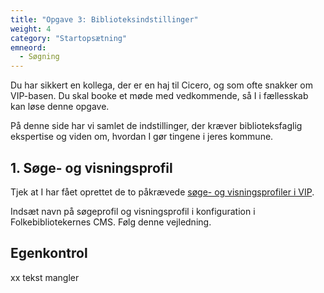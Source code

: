 ```yaml
---
title: "Opgave 3: Biblioteksindstillinger"
weight: 4
category: "Startopsætning"
emneord:
  - Søgning
---
```


Du har sikkert en kollega, der er en haj til Cicero, og som ofte snakker om VIP-basen.
Du skal booke et møde med vedkommende, så I i fællesskab kan løse denne opgave.

På denne side har vi samlet de indstillinger, der kræver biblioteksfaglig ekspertise og viden om, hvordan I gør tingene i jeres kommune.

## 1. Søge- og visningsprofil

Tjek at I har fået oprettet de to påkrævede [søge- og visningsprofiler i VIP](/bliv-klar-til-folkebibliotekernes-cms/10vip-profiler/). 

Indsæt navn på søgeprofil og visningsprofil i konfiguration i Folkebibliotekernes CMS. Følg denne vejledning.

## Egenkontrol
xx tekst mangler

